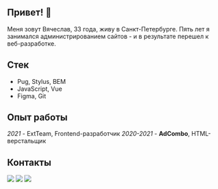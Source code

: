 ## Привет! 👋

Меня зовут Вячеслав, 33 года, живу в Санкт-Петербурге.
Пять лет я занимался администрированием сайтов - и в результате перешел к веб-разработке.

## Стек
* Pug, Stylus, BEM
* JavaScript, Vue
* Figma, Git

## Опыт работы
*2021* - ExtTeam, Frontend-разработчик
*2020-2021* - **AdCombo**, HTML-верстальщик

## Контакты
[![](https://img.shields.io/badge/почта-brightsdayss@gmail.com-blue)](mailto:brightsdayss@gmail.com) [![](https://img.shields.io/badge/telegram-brightsdays-blue)](https://t.me/brightsdays) [![](https://img.shields.io/badge/linkedin-viacheslav_ivanov-informational)](https://www.linkedin.com/in/brightsdays)
